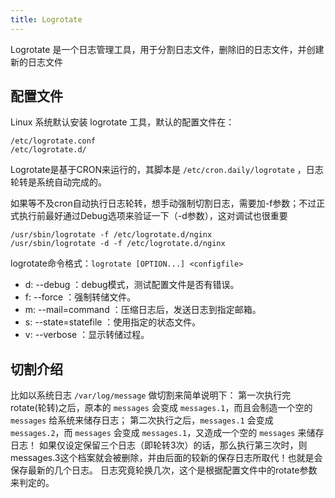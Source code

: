 ```yaml
---
title: Logrotate
---
```



Logrotate 是一个日志管理工具，用于分割日志文件，删除旧的日志文件，并创建新的日志文件

## 配置文件

Linux 系统默认安装 logrotate 工具，默认的配置文件在：
```
/etc/logrotate.conf
/etc/logrotate.d/
```

Logrotate是基于CRON来运行的，其脚本是 `/etc/cron.daily/logrotate` ，日志轮转是系统自动完成的。

如果等不及cron自动执行日志轮转，想手动强制切割日志，需要加-f参数；不过正式执行前最好通过Debug选项来验证一下（-d参数），这对调试也很重要
```
/usr/sbin/logrotate -f /etc/logrotate.d/nginx
/usr/sbin/logrotate -d -f /etc/logrotate.d/nginx
```

logrotate命令格式：`logrotate [OPTION...] <configfile>`
- d: --debug ：debug模式，测试配置文件是否有错误。
- f: --force ：强制转储文件。
- m: --mail=command ：压缩日志后，发送日志到指定邮箱。
- s: --state=statefile ：使用指定的状态文件。
- v: --verbose ：显示转储过程。

## 切割介绍
比如以系统日志 `/var/log/message` 做切割来简单说明下：
第一次执行完rotate(轮转)之后，原本的 `messages` 会变成 `messages.1`，而且会制造一个空的 `messages` 给系统来储存日志；
第二次执行之后，`messages.1` 会变成 `messages.2`，而 `messages` 会变成 `messages.1`，又造成一个空的 `messages` 来储存日志！
如果仅设定保留三个日志（即轮转3次）的话，那么执行第三次时，则 messages.3这个档案就会被删除，并由后面的较新的保存日志所取代！也就是会保存最新的几个日志。
日志究竟轮换几次，这个是根据配置文件中的rotate参数来判定的。